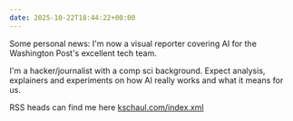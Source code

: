 ```yaml
---
date: 2025-10-22T18:44:22+00:00
---
```


Some personal news: I'm now a visual reporter covering AI for the Washington Post's excellent tech team.

I'm a hacker/journalist with a comp sci background. Expect analysis, explainers and experiments on how AI really works and what it means for us.

RSS heads can find me here [kschaul.com/index.xml](https://kschaul.com/index.xml)